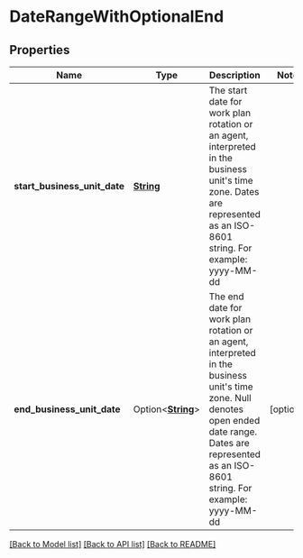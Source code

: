 # DateRangeWithOptionalEnd

## Properties

Name | Type | Description | Notes
------------ | ------------- | ------------- | -------------
**start_business_unit_date** | [**String**](string.md) | The start date for work plan rotation or an agent, interpreted in the business unit's time zone. Dates are represented as an ISO-8601 string. For example: yyyy-MM-dd | 
**end_business_unit_date** | Option<[**String**](string.md)> | The end date for work plan rotation or an agent, interpreted in the business unit's time zone. Null denotes open ended date range. Dates are represented as an ISO-8601 string. For example: yyyy-MM-dd | [optional]

[[Back to Model list]](../README.md#documentation-for-models) [[Back to API list]](../README.md#documentation-for-api-endpoints) [[Back to README]](../README.md)


